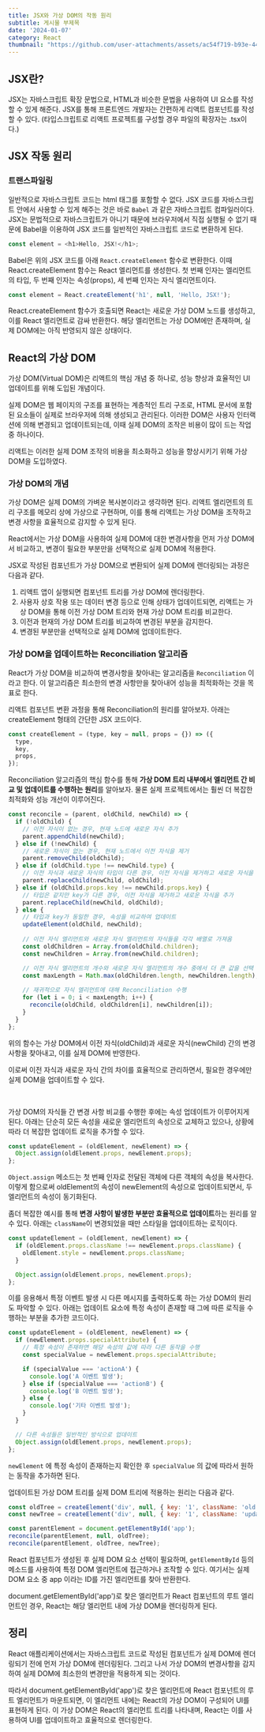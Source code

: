 ```yaml
---
title: JSX와 가상 DOM의 작동 원리
subtitle: 게시물 부제목
date: '2024-01-07'
category: React
thumbnail: "https://github.com/user-attachments/assets/ac54f719-b93e-44e7-b3aa-32bef0ab6854"
---
```


## JSX란?
JSX는 자바스크립트 확장 문법으로, HTML과 비슷한 문법을 사용하여 UI 요소를 작성할 수 있게 해준다. JSX를 통해 프론트엔드 개발자는 간편하게 리액트 컴포넌트를 작성할 수 있다. (타입스크립트로 리액트 프로젝트를 구성할 경우 파일의 확장자는 .tsx이다.)

## JSX 작동 원리 

### 트랜스파일링

일반적으로 자바스크립트 코드는 html 태그를 포함할 수 없다. JSX 코드를 자바스크립트 안에서 사용할 수 있게 해주는 것은 바로 `Babel` 과 같은 자바스크립트 컴파일러이다. JSX는 문법적으로 자바스크립트가 아니기 때문에 브라우저에서 직접 실행될 수 없기 때문에 Babel을 이용하여 JSX 코드를 일반적인 자바스크립트 코드로 변환하게 된다. 




```js
const element = <h1>Hello, JSX!</h1>;
```



Babel은 위의 JSX 코드를 아래 `React.createElement` 함수로 변환한다. 이때 React.createElement 함수는 React 엘리먼트를 생성한다. 첫 번째 인자는 엘리먼트의 타입, 두 번째 인자는 속성(props), 세 번째 인자는 자식 엘리먼트이다.



```js
const element = React.createElement('h1', null, 'Hello, JSX!');
```



React.createElement 함수가 호출되면 React는 새로운 가상 DOM 노드를 생성하고, 이를 React 엘리먼트로 감싸 반환한다. 해당 엘리먼트는 가상 DOM에만 존재하며, 실제 DOM에는 아직 반영되지 않은 상태이다. 




## React의 가상 DOM

가상 DOM(Virtual DOM)은 리액트의 핵심 개념 중 하나로, 성능 향상과 효율적인 UI 업데이트를 위해 도입된 개념이다. 

실제 DOM은 웹 페이지의 구조를 표현하는 계층적인 트리 구조로, HTML 문서에 포함된 요소들이 실제로 브라우저에 의해 생성되고 관리된다. 이러한 DOM은 사용자 인터랙션에 의해 변경되고 업데이트되는데, 이때 실제 DOM의 조작은 비용이 많이 드는 작업 중 하나이다. 

리액트는 이러한 실제 DOM 조작의 비용을 최소화하고 성능을 향상시키기 위해 가상 DOM을 도입하였다. 


### 가상 DOM의 개념 
가상 DOM은 실제 DOM의 가벼운 복사본이라고 생각하면 된다. 리액트 엘리먼트의 트리 구조를 메모리 상에 가상으로 구현하며, 이를 통해 리액트는 가상 DOM을 조작하고 변경 사항을 효율적으로 감지할 수 있게 된다. 

React에서는 가상 DOM을 사용하여 실제 DOM에 대한 변경사항을 먼저 가상 DOM에서 비교하고, 변경이 필요한 부분만을 선택적으로 실제 DOM에 적용한다.

JSX로 작성된 컴포넌트가 가상 DOM으로 변환되어 실제 DOM에 렌더링되는 과정은 다음과 같다. 


1. 리액트 앱이 실행되면 컴포넌트 트리를 가상 DOM에 렌더링한다.
2. 사용자 상호 작용 또는 데이터 변경 등으로 인해 상태가 업데이트되면, 리액트는 가상 DOM을 통해 이전 가상 DOM 트리와 현재 가상 DOM 트리를 비교한다.
3. 이전과 현재의 가상 DOM 트리를 비교하여 변경된 부분을 감지한다.
4. 변경된 부분만을 선택적으로 실제 DOM에 업데이트한다.


### 가상 DOM을 업데이트하는 Reconciliation 알고리즘

React가 가상 DOM을 비교하여 변경사항을 찾아내는 알고리즘을 `Reconciliation` 이라고 한다. 이 알고리즘은 최소한의 변경 사항만을 찾아내어 성능을 최적화하는 것을 목표로 한다. 

리액트 컴포넌트 변환 과정을 통해 Reconciliation의 원리를 알아보자. 아래는 createElement 형태의 간단한 JSX 코드이다. 


```js
const createElement = (type, key = null, props = {}) => ({
  type,
  key,
  props,
});
```

Reconciliation 알고리즘의 핵심 함수를 통해 **가상 DOM 트리 내부에서 엘리먼트 간 비교 및 업데이트를 수행하는 원리**를 알아보자. 물론 실제 프로젝트에서는 훨씬 더 복잡한 최적화와 성능 개선이 이루어진다. 


```js
const reconcile = (parent, oldChild, newChild) => {
  if (!oldChild) {
    // 이전 자식이 없는 경우, 현재 노드에 새로운 자식 추가
    parent.appendChild(newChild);
  } else if (!newChild) {
    // 새로운 자식이 없는 경우, 현재 노드에서 이전 자식을 제거
    parent.removeChild(oldChild);
  } else if (oldChild.type !== newChild.type) {
    // 이전 자식과 새로운 자식의 타입이 다른 경우, 이전 자식을 제거하고 새로운 자식을 추가
    parent.replaceChild(newChild, oldChild);
  } else if (oldChild.props.key !== newChild.props.key) {
    // 타입은 같지만 key가 다른 경우, 이전 자식을 제거하고 새로운 자식을 추가
    parent.replaceChild(newChild, oldChild);
  } else {
    // 타입과 key가 동일한 경우, 속성을 비교하여 업데이트
    updateElement(oldChild, newChild);
    
    // 이전 자식 엘리먼트와 새로운 자식 엘리먼트의 자식들을 각각 배열로 가져옴
    const oldChildren = Array.from(oldChild.children);
    const newChildren = Array.from(newChild.children);

    // 이전 자식 엘리먼트의 개수와 새로운 자식 엘리먼트의 개수 중에서 더 큰 값을 선택
    const maxLength = Math.max(oldChildren.length, newChildren.length);
    
    // 재귀적으로 자식 엘리먼트에 대해 Reconciliation 수행
    for (let i = 0; i < maxLength; i++) {
      reconcile(oldChild, oldChildren[i], newChildren[i]);
    }
  }
};
```

위의 함수는 가상 DOM에서 이전 자식(oldChild)과 새로운 자식(newChild) 간의 변경 사항을 찾아내고, 이를 실제 DOM에 반영한다. 

이로써 이전 자식과 새로운 자식 간의 차이를 효율적으로 관리하면서, 필요한 경우에만 실제 DOM을 업데이트할 수 있다. 

<br /> 

가상 DOM의 자식들 간 변경 사항 비교를 수행한 후에는 속성 업데이트가 이루어지게 된다. 아래는 단순히 모든 속성을 새로운 엘리먼트의 속성으로 교체하고 있으나, 상황에 따라 더 복잡한 업데이트 로직을 추가할 수 있다.


```js
const updateElement = (oldElement, newElement) => {
  Object.assign(oldElement.props, newElement.props);
};
```


`Object.assign` 메소드는 첫 번째 인자로 전달된 객체에 다른 객체의 속성을 복사한다. 이렇게 함으로써 oldElement의 속성이 newElement의 속성으로 업데이트되면서, 두 엘리먼트의 속성이 동기화된다. 



좀더 복잡한 예시를 통해 **변경 사항이 발생한 부분만 효율적으로 업데이트**하는 원리를 알 수 있다. 아래는 `className`이 변경되었을 때만 스타일을 업데이트하는 로직이다. 

```js
const updateElement = (oldElement, newElement) => {
  if (oldElement.props.className !== newElement.props.className) {
    oldElement.style = newElement.props.className;
  }

  Object.assign(oldElement.props, newElement.props);
};
```

이를 응용해서 특정 이벤트 발생 시 다른 메시지를 출력하도록 하는 가상 DOM의 원리도 파악할 수 있다. 아래는 업데이트 요소에 특정 속성이 존재할 때 그에 따른 로직을 수행하는 부분을 추가한 코드이다. 

```js
const updateElement = (oldElement, newElement) => {
  if (newElement.props.specialAttribute) {
    // 특정 속성이 존재하면 해당 속성의 값에 따라 다른 동작을 수행
    const specialValue = newElement.props.specialAttribute;

    if (specialValue === 'actionA') {
      console.log('A 이벤트 발생');
    } else if (specialValue === 'actionB') {
      console.log('B 이벤트 발생');
    } else {
      console.log('기타 이벤트 발생');
    }
  }

  // 다른 속성들은 일반적인 방식으로 업데이트
  Object.assign(oldElement.props, newElement.props);
};
```


`newElement` 에 특정 속성이 존재하는지 확인한 후 `specialValue` 의 값에 따라서 원하는 동작을 추가하면 된다. 

업데이트된 가상 DOM 트리를 실제 DOM 트리에 적용하는 원리는 다음과 같다. 


```js
const oldTree = createElement('div', null, { key: '1', className: 'old' });
const newTree = createElement('div', null, { key: '1', className: 'updated' });

const parentElement = document.getElementById('app');
reconcile(parentElement, null, oldTree);
reconcile(parentElement, oldTree, newTree);
```

React 컴포넌트가 생성된 후 실제 DOM 요소 선택이 필요하며, `getElementById` 등의 메소드를 사용하여 특정 DOM 엘리먼트에 접근하거나 조작할 수 있다. 여기서는 실제 DOM 요소 중 app 이라는 ID를 가진 엘리먼트를 찾아 반환한다. 

document.getElementById('app')로 찾은 엘리먼트가 React 컴포넌트의 루트 엘리먼트인 경우, React는 해당 엘리먼트 내에 가상 DOM을 렌더링하게 된다. 

## 정리
React 애플리케이션에서는 자바스크립트 코드로 작성된 컴포넌트가 실제 DOM에 렌더링되기 전에 먼저 가상 DOM에 렌더링된다. 그리고 나서 가상 DOM의 변경사항을 감지하여 실제 DOM에 최소한의 변경만을 적용하게 되는 것이다. 

따라서 document.getElementById('app')로 찾은 엘리먼트에 React 컴포넌트의 루트 엘리먼트가 마운트되면, 이 엘리먼트 내에는 React의 가상 DOM이 구성되어 UI를 표현하게 된다. 이 가상 DOM은 React의 엘리먼트 트리를 나타내며, React는 이를 사용하여 UI를 업데이트하고 효율적으로 렌더링한다. 

